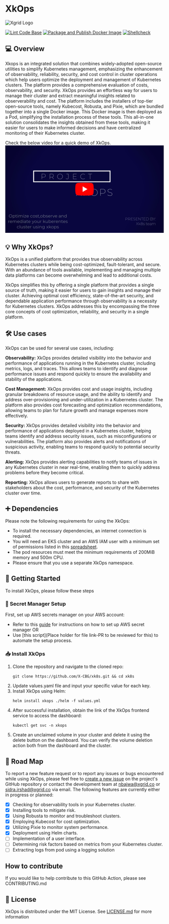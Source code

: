 # XkOps

![Xgrid Logo](https://media-exp1.licdn.com/dms/image/C4D0BAQHn43yTM8np2Q/company-logo_200_200/0?e=2159024400&v=beta&t=HCCA_wnetIM7butwiHWBYnXgVzn4pjM9Dq5YDMMJIkE "Xgrid Logo")


[![Lint Code Base](https://github.com/X-CBG/xk8s/actions/workflows/linter.yml/badge.svg)](https://github.com/X-CBG/xk8s/actions/workflows/linter.yml)
[![Package and Publish Docker Image](https://github.com/X-CBG/xk8s/actions/workflows/build_publish_scan.yml/badge.svg)](https://github.com/X-CBG/xk8s/actions/workflows/build_publish_scan.yml)
[![Shellcheck](https://github.com/X-CBG/xk8s/actions/workflows/shellcheck.yml/badge.svg)](https://github.com/X-CBG/xk8s/actions/workflows/shellcheck.yml)

## 💻 Overview

Xkops is an integrated solution that combines widely-adopted open-source utilities to simplify Kubernetes management, emphasizing the enhancement of observability, reliability, security, and cost control in cluster operations which help users optimize the deployment and management of Kubernetes clusters. The platform provides a comprehensive evaluation of costs, observability, and security.
XkOps provides an effortless way for users to manage their cluster and extract meaningful insights related to observerability and cost. The platform includes the installers of top-tier open-source tools, namely Kubecost, Robusta, and Pixie, which are bundled together into a single Docker image. This Docker image is then deployed as a Pod, simplifying the installation process of these tools.
This all-in-one solution consolidates the insights obtained from these tools, making it easier for users to make informed decisions and have centralized monitoring of their Kubernetes cluster.

Check the below video for a quick demo of XkOps.
[![XkOps Demo](./screenshots/Demo-video.png)](https://drive.google.com/file/d/1dqWMABhVz6Mlm0vEhFN4dKy-wP6v9CT2/view?usp=sharing)


## 💡 Why XkOps?
XkOps is a unified platform that provides true observability across Kubernetes clusters while being cost-optimized, fault-tolerant, and secure. With an abundance of tools available, implementing and managing multiple data platforms can become overwhelming and lead to additional costs.

XkOps simplifies this by offering a single platform that provides a single source of truth, making it easier for users to gain insights and manage their cluster. Achieving optimal cost efficiency, state-of-the-art security, and dependable application performance through observability is a necessity for Kubernetes clusters.
XkOps addresses this by encompassing the three core concepts of cost optimization, reliability, and security in a single platform.

## 🛠️ Use cases

XkOps can be used for several use cases, including:

**Observability:** XkOps provides detailed visibility into the behavior and performance of applications running in the Kubernetes cluster, including metrics, logs, and traces. This allows teams to identify and diagnose performance issues and respond quickly to ensure the availability and stability of the applications.

**Cost Management:** XkOps provides cost and usage insights, including granular breakdowns of resource usage, and the ability to identify and address over-provisioning and under-utilization in a Kubernetes cluster. The platform also provides cost forecasting and optimization recommendations, allowing teams to plan for future growth and manage expenses more effectively.

**Security:** XkOps provides detailed visibility into the behavior and performance of applications deployed in a Kubernetes cluster, helping teams identify and address security issues, such as misconfigurations or vulnerabilities. The platform also provides alerts and notifications of suspicious activity, enabling teams to respond quickly to potential security threats.

**Alerting:** XkOps provides alerting capabilities to notify teams of issues in any Kubernetes cluster in near real-time, enabling them to quickly address problems before they become critical.

**Reporting:** XkOps allows users to generate reports to share with stakeholders about the cost, performance, and security of the Kubernetes cluster over time.

## ➕ Dependencies
Please note the following requirements for using the XkOps:

- To install the necessary dependencies, an internet connection is required.
- You will need an EKS cluster and an AWS IAM user with a minimum set of permissions listed in this [spreadsheet](https://docs.google.com/spreadsheets/d/1cuC-72oRJ7DB4HkvELpml5RLcA2clzCA7xBVd1z6fVw/edit?usp=sharing).
- The pod resources must meet the minimum requirements of 200MiB memory and 500m CPU.
- Please ensure that you use a separate XkOps namespace.
## 📒 Getting Started
To install XkOps, please follow these steps
### 🔐 Secret Manager Setup
First, set up AWS secrets manager on your AWS account:
- Refer to this [guide](https://docs.google.com/document/d/17fhQ0zJZtJGcWtnVD8NehUbFC-x9TrMP11XjyEFi370/edit?usp=sharing) for instructions on how to set up AWS secret manager OR
- Use [this script](Place holder for file link-PR to be reviewed for this) to automate the setup process.

### 📥 Install XkOps
1. Clone the repository and navigate to the cloned repo:
    ```commandline
    git clone https://github.com/X-CBG/xk8s.git && cd xk8s
    ```
2. Update values.yaml file and input your specific value for each key.
3. Install XkOps using Helm:
    ```commandline
    helm install xkops ./helm -f values.yml
    ```
4. After successful installation, obtain the link of the XkOps frontend service to access the dashboard:
    ```commandline
    kubectl get svc -n xkops
    ```
5. Create an unclaimed volume in your cluster and delete it using the delete button on the dashboard. You can verify the volume deletion action both from the dashboard and the cluster.

## 🚧 Road Map
To report a new feature request or to report any issues or bugs encountered while using XkOps, please feel free to [create a new issue](https://github.com/X-CBG/xk8s/issues "create a new issue") on the project's GitHub repository or contact the development team at nbajwa@xgrid.co or sidra.irshad@xgrid.co via email. The following features are currently either in progress or planned:

- [X] Checking for observability tools in your Kubernetes cluster.
- [X] Installing tools to mitigate risk.
- [X] Using Robusta to monitor and troubleshoot clusters.
- [X] Employing Kubecost for cost optimization.
- [X] Utilizing Pixie to monitor system performance.
- [x] Deployment using Helm charts.
- [ ] Implementation of a user interface.
- [ ] Determining risk factors based on metrics from your Kubernetes cluster.
- [ ] Extracting logs from pod using a logging solution
## How to contribute
If you would like to help contribute to this GitHub Action, please see CONTRIBUTING.md

## 🧾 License

XkOps is distributed under the MIT License. See [LICENSE.md](https://github.com/X-CBG/xk8s/blob/master/LICENSE "LICENSE.md") for more information
